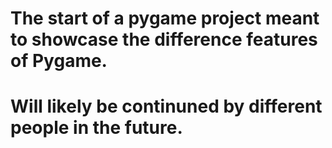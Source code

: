 # The start of a pygame project meant to showcase the difference features of Pygame.
# Will likely be continuned by different people in the future.
